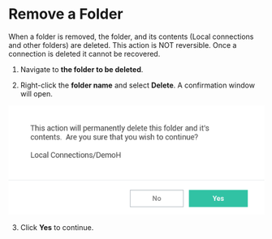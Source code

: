 [title]: #	(Remove a Folder)
[tags]: #	(folders,delete)
[priority]: #	(408)
# Remove a Folder

When a folder is removed, the folder, and its contents (Local connections and other folders) are deleted. This action is NOT reversible. Once a connection is deleted it cannot be recovered.

1. Navigate to **the folder to be deleted**.

2. Right-click the **folder name** and select **Delete**. A confirmation window will open.  

![delete-fol](images/delete-fol.png)

3. Click **Yes** to continue.  